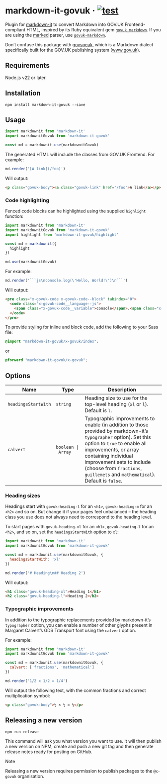 # markdown-it-govuk · [![test](https://github.com/x-govuk/markdown-it-govuk/actions/workflows/test.yml/badge.svg)](https://github.com/x-govuk/markdown-it-govuk/actions/workflows/test.yml)

Plugin for [markdown-it](https://github.com/markdown-it/markdown-it) to convert Markdown into GOV.UK Frontend-compliant HTML, inspired by its Ruby equivalent gem [`govuk_markdown`](https://github.com/DFE-Digital/govuk_markdown). If you are using the [marked](https://marked.js.org/) parser, use [`govuk-markdown`](https://github.com/x-govuk/govuk-markdown).

Don’t confuse this package with [govspeak](https://github.com/alphagov/govspeak), which is a Markdown dialect specifically built for the GOV.UK publishing system (www.gov.uk).

## Requirements

Node.js v22 or later.

## Installation

`npm install markdown-it-govuk --save`

## Usage

```js
import markdownit from 'markdown-it'
import markdownitGovuk from 'markdown-it-govuk'

const md = markdownit.use(markdownitGovuk)
```

The generated HTML will include the classes from GOV.UK Frontend. For example:

```js
md.render('[A link](/foo)')
```

Will output:

```html
<p class="govuk-body"><a class="govuk-link" href="/foo">A link</a></p>
```

### Code highlighting

Fenced code blocks can he highlighted using the supplied `highlight` function:

```js
import markdownit from 'markdown-it'
import markdownitGovuk from 'markdown-it-govuk'
import highlight from 'markdown-it-govuk/highlight'

const md = markdownit({
  highlight
})

md.use(markdownitGovuk)
```

For example:

````js
md.render('```js\nconsole.log(\'Hello, World!\')\n```')
````

Will output:

```html
<pre class="x-govuk-code x-govuk-code--block" tabindex="0">
  <code class="x-govuk-code__language--js">
    <span class="x-govuk-code__variable">console</span>.<span class="x-govuk-code__title">log</span>(<span class="x-govuk-code__string">'Hello, World!'</span>)
  </code>
</pre>
```

To provide styling for inline and block code, add the following to your Sass file:

```scss
@import "markdown-it-govuk/x-govuk/index";
```

or

```scss
@forward "markdown-it-govuk/x-govuk";
```

## Options

| Name                | Type               | Description                                                                                                                                                                                                                                                                                                |
| ------------------- | ------------------ | ---------------------------------------------------------------------------------------------------------------------------------------------------------------------------------------------------------------------------------------------------------------------------------------------------------- |
| `headingsStartWith` | `string`           | Heading size to use for the top-level heading (`xl` or `l`). Default is `l`.                                                                                                                                                                                                                               |
| `calvert`           | `boolean \| Array` | Typographic improvements to enable (in addition to those provided by markdown-it’s `typographer` option). Set this option to `true` to enable all improvements, or array containing individual improvement sets to include (choose from `fractions`, `guillemets` and `mathematical`). Default is `false`. |

### Heading sizes

Headings start with `govuk-heading-l` for an `<h1>`, `govuk-heading-m` for an `<h2>` and so on. But change it if your pages feel unbalanced – the heading class you use does not always need to correspond to the heading level.

To start pages with `govuk-heading-xl` for an `<h1>`, `govuk-heading-l` for an `<h2>`, and so on, set the `headingsStartWith` option to `xl`:

```js
import markdownit from 'markdown-it'
import markdownitGovuk from 'markdown-it-govuk'

const md = markdownit.use(markdownitGovuk, {
  headingsStartWith: 'xl'
})

md.render('# Heading\n## Heading 2')
```

Will output:

```html
<h1 class="govuk-heading-xl">Heading 1</h1>
<h2 class="govuk-heading-l">Heading 2</h2>
```

### Typographic improvements

In addition to the typographic replacements provided by markdown-it’s `typographer` option, you can enable a number of other glyphs present in Margaret Calvert’s GDS Transport font using the `calvert` option.

For example:

```js
import markdownit from 'markdown-it'
import markdownitGovuk from 'markdown-it-govuk'

const md = markdownit.use(markdownitGovuk, {
  calvert: ['fractions', 'mathematical']
})

md.render('1/2 x 1/2 = 1/4')
```

Will output the following text, with the common fractions and correct multiplication symbol:

```html
<p class="govuk-body">½ × ½ = ¼</p>
```

## Releasing a new version

`npm run release`

This command will ask you what version you want to use. It will then publish a new version on NPM, create and push a new git tag and then generate release notes ready for posting on GitHub.

> [!NOTE]
> Releasing a new version requires permission to publish packages to the `@x-govuk` organisation.
